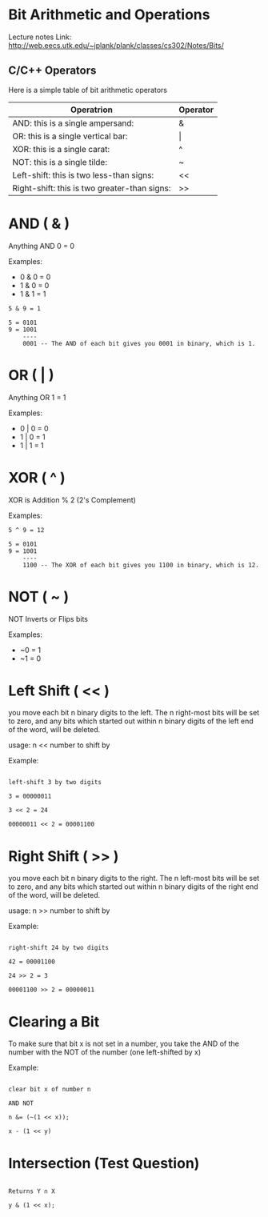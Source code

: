 # Bit Arithmetic and Operations

Lecture notes Link: http://web.eecs.utk.edu/~jplank/plank/classes/cs302/Notes/Bits/


## C/C++ Operators

Here is a simple table of bit arithmetic operators

| Operatrion | Operator |
| ----------- | ----------- |
|AND: this is a single ampersand:|	& |
|OR: this is a single vertical bar:| \| |
|XOR: this is a single carat: |	^ |
|NOT: this is a single tilde: |	~ |
|Left-shift: this is two less-than signs: |	<< |
|Right-shift: this is two greater-than signs: |	>> |



# AND ( & )

Anything AND 0 = 0

Examples:

- 0 & 0 = 0
- 1 & 0 = 0
- 1 & 1 = 1

```
5 & 9 = 1

5 = 0101
9 = 1001
    ----
    0001 -- The AND of each bit gives you 0001 in binary, which is 1.
```

# OR ( | )

Anything OR 1 = 1

Examples:

- 0 | 0 = 0
- 1 | 0 = 1
- 1 | 1 = 1


# XOR ( ^ )

XOR is Addition % 2 (2's Complement)

Examples:
```
5 ^ 9 = 12

5 = 0101
9 = 1001
    ----
    1100 -- The XOR of each bit gives you 1100 in binary, which is 12.

```


# NOT ( ~ )

NOT Inverts or Flips bits

Examples:

- ~0 = 1
- ~1 = 0

# Left Shift ( << )

you move each bit n binary digits to the left. The n right-most bits will be set to zero, and any bits which started out within n binary digits of the left end of the word, will be deleted.

usage: n << number to shift by

Example:

```

left-shift 3 by two digits

3 = 00000011

3 << 2 = 24

00000011 << 2 = 00001100

```


# Right Shift ( >> )

you move each bit n binary digits to the  right. The n left-most bits will be set to zero, and any bits which started out within n binary digits of the right end of the word, will be deleted.

usage: n >> number to shift by

Example:

```

right-shift 24 by two digits

42 = 00001100

24 >> 2 = 3

00001100 >> 2 = 00000011

```


# Clearing a Bit

To make sure that bit x is not set in a number, you take the AND of the number with the NOT of the number (one left-shifted by x)

Example:
```

clear bit x of number n

AND NOT

n &= (~(1 << x));

x - (1 << y)

```



# Intersection (Test Question)

```

Returns Y ∩ X

y & (1 << x);

```